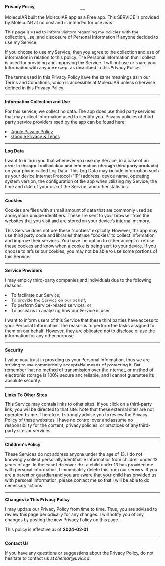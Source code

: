 <div style="text-align: left;">
<strong>Privacy Policy</strong>
</div>

<div style="text-align: center;">  
    <span style="font-weight: bold; font-size: 2.5;">Privacy Policy</span>

</div>

<p>MoleculAR built the MoleculAR app as a Free app. This SERVICE is provided by MoleculAR at no cost and is intended for use as is.</p>

<p>This page is used to inform visitors regarding my policies with the collection, use, and disclosure of Personal Information if anyone decided to use my Service.</p>

<p>If you choose to use my Service, then you agree to the collection and use of information in relation to this policy. The Personal Information that I collect is used for providing and improving the Service. I will not use or share your information with anyone except as described in this Privacy Policy.</p>

<p>The terms used in this Privacy Policy have the same meanings as in our Terms and Conditions, which is accessible at MoleculAR unless otherwise defined in this Privacy Policy.</p>
<hr>

<div style="text-align: left;">
<strong>Information Collection and Use</strong>
</div>

<p>For this service, we collect no data. The app does use third party services that may collect information used to identify you. Privacy policies of third party service providers used by the app can be found here:
 <li><a href="https://www.apple.com/legal/privacy/en-ww/">Apple Privacy Policy</a></li>
 <li><a href="https://policies.google.com/privacy?hl=en-US">Google Privacy & Terms</a></li></p>
<hr>

<div style="text-align: left;">
<strong>Log Data</strong>
</div>

<p>I want to inform you that whenever you use my Service, in a case of an error in the app I collect data and information (through third party products) on your phone called Log Data. This Log Data may include information such as your device Internet Protocol (“IP”) address, device name, operating system version, the configuration of the app when utilizing my Service, the time and date of your use of the Service, and other statistics.</p>
<hr>

<div style="text-align: left;">
<strong>Cookies</strong>
</div>

<p>Cookies are files with a small amount of data that are commonly used as anonymous unique identifiers. These are sent to your browser from the websites that you visit and are stored on your device’s internal memory.</p>

<p>This Service does not use these “cookies” explicitly. However, the app may use third party code and libraries that use “cookies” to collect information and improve their services. You have the option to either accept or refuse these cookies and know when a cookie is being sent to your device. If you choose to refuse our cookies, you may not be able to use some portions of this Service.</p>
<hr>

<div style="text-align: left;">
<strong>Service Providers</strong>
</div>

<p>I may employ third-party companies and individuals due to the following reasons:
<li>To facilitate our Service;</li>
<li>To provide the Service on our behalf;</li>
<li>To perform Service-related services; or</li>
<li>To assist us in analyzing how our Service is used.</li></p>

<p>I want to inform users of this Service that these third parties have access to your Personal Information. The reason is to perform the tasks assigned to them on our behalf. However, they are obligated not to disclose or use the information for any other purpose.</p>
<hr>

<div style="text-align: left;">
<strong>Security</strong>
</div>

<p>I value your trust in providing us your Personal Information, thus we are striving to use commercially acceptable means of protecting it. But remember that no method of transmission over the internet, or method of electronic storage is 100% secure and reliable, and I cannot guarantee its absolute security.</p>
<hr>

<div style="text-align: left;">
<strong>Links To Other Sites</strong>
</div>

<p>This Service may contain links to other sites. If you click on a third-party link, you will be directed to that site. Note that these external sites are not operated by me. Therefore, I strongly advise you to review the Privacy Policy of these websites. I have no control over and assume no responsibility for the content, privacy policies, or practices of any third-party sites or services.</p>
<hr>

<div style="text-align: left;">
<strong>Children's Policy</strong>
</div>

<p>These Services do not address anyone under the age of 13. I do not knowingly collect personally identifiable information from children under 13 years of age. In the case I discover that a child under 13 has provided me with personal information, I immediately delete this from our servers. If you are a parent or guardian and you are aware that your child has provided us with personal information, please contact me so that I will be able to do necessary actions.</p>
<hr>

<div style="text-align: left;">
<strong>Changes to This Privacy Policy</strong>
</div>

<p>I may update our Privacy Policy from time to time. Thus, you are advised to review this page periodically for any changes. I will notify you of any changes by posting the new Privacy Policy on this page.</p>

<p>This policy is effective as of <strong>2024-02-01</strong></p>
<hr>

<div style="text-align: left;">
<strong>Contact Us</strong>
</div>

<p>If you have any questions or suggestions about the Privacy Policy, do not hesitate to contact us at <i>chemar@uvic.ca</i>.
